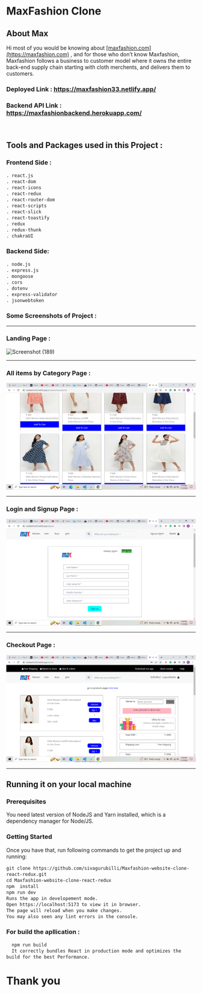 # MaxFashion Clone
<h2>About Max</h2>
Hi most of you would be knowing about <u>[maxfashion.com](https://maxfashion.com)</u> , and for those who don’t know Maxfashion,  Maxfashion follows a business to customer model where it owns the entire back-end supply chain starting with cloth merchents, and delivers them to customers.
<br/>


### **Deployed Link** : https://maxfashion33.netlify.app/
### **Backend API Link** : https://maxfashionbackend.herokuapp.com/

<br/>
 <h2>Tools and Packages used in this Project   :</h2> 

### Frontend Side :
    . react.js
    . react-dom
    . react-icons
    . react-redux
    . react-router-dom
    . react-scripts
    . react-slick
    . react-toastify
    . redux
    . redux-thunk 
    . chakraUI
    
   

### Backend Side:
    . node.js
    . express.js
    . mongoose
    . cors
    . dotenv
    . express-validator
    . jsonwebtoken

   
 ### Some Screenshots of Project : 
<hr/>

 ### Landing Page :
![Screenshot (189)](https://user-images.githubusercontent.com/92457968/232822488-b572ff52-26bc-4627-a431-babd1fc53374.png)

<hr/>
 <h3>All items by Category Page  : </h3> 
  <div> <img src= "https://github.com/sivagurubilli/Maxfashion-website-clone-react-redux/blob/master/frontend/src/Screenshot%20(247).png?raw=true"> </div>
<hr/>
 <h3>Login and Signup Page  : </h3> 
  <div> <img src="https://github.com/sivagurubilli/Maxfashion-website-clone-react-redux/blob/master/frontend/src/Screenshot%20(246).png?raw=true"> </div>
<hr/>
 <h3>Checkout Page  : </h3> 
  <div> <img src="https://github.com/sivagurubilli/Maxfashion-website-clone-react-redux/blob/master/frontend/src/Screenshot%20(248).png?raw=true"> </div>
<hr/>

## Running it on your local machine

### Prerequisites

You need latest version of NodeJS and Yarn installed, which is a dependency manager for Node/JS.

### Getting Started

Once you have that, run following commands to get the project up and running:

    git clone https://github.com/sivagurubilli/Maxfashion-website-clone-react-redux.git
    cd Maxfashion-website-clone-react-redux
    npm  install
    npm run dev
    Runs the app in developement mode.
    Open https://localhost:5173 to view it in browser.
    The page will reload when you make changes.
    You may also seen any lint errors in the console.
    
 ###  For build the apllication :
      npm run build
      It correctly bundles React in production mode and optimizes the build for the best Performance.

<h1>Thank you </h1>
